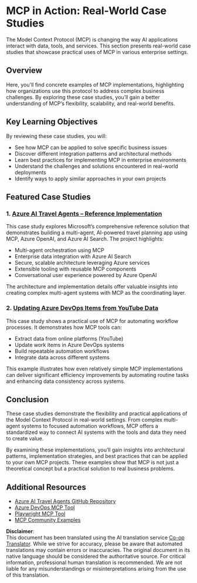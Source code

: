 <!--
CO_OP_TRANSLATOR_METADATA:
{
  "original_hash": "23899e82d806f25e5e46e89aab564dca",
  "translation_date": "2025-06-13T21:21:40+00:00",
  "source_file": "09-CaseStudy/README.md",
  "language_code": "en"
}
-->
# MCP in Action: Real-World Case Studies

The Model Context Protocol (MCP) is changing the way AI applications interact with data, tools, and services. This section presents real-world case studies that showcase practical uses of MCP in various enterprise settings.

## Overview

Here, you'll find concrete examples of MCP implementations, highlighting how organizations use this protocol to address complex business challenges. By exploring these case studies, you’ll gain a better understanding of MCP’s flexibility, scalability, and real-world benefits.

## Key Learning Objectives

By reviewing these case studies, you will:

- See how MCP can be applied to solve specific business issues
- Discover different integration patterns and architectural methods
- Learn best practices for implementing MCP in enterprise environments
- Understand the challenges and solutions encountered in real-world deployments
- Identify ways to apply similar approaches in your own projects

## Featured Case Studies

### 1. [Azure AI Travel Agents – Reference Implementation](./travelagentsample.md)

This case study explores Microsoft’s comprehensive reference solution that demonstrates building a multi-agent, AI-powered travel planning app using MCP, Azure OpenAI, and Azure AI Search. The project highlights:

- Multi-agent orchestration using MCP
- Enterprise data integration with Azure AI Search
- Secure, scalable architecture leveraging Azure services
- Extensible tooling with reusable MCP components
- Conversational user experience powered by Azure OpenAI

The architecture and implementation details offer valuable insights into creating complex multi-agent systems with MCP as the coordinating layer.

### 2. [Updating Azure DevOps Items from YouTube Data](./UpdateADOItemsFromYT.md)

This case study shows a practical use of MCP for automating workflow processes. It demonstrates how MCP tools can:

- Extract data from online platforms (YouTube)
- Update work items in Azure DevOps systems
- Build repeatable automation workflows
- Integrate data across different systems

This example illustrates how even relatively simple MCP implementations can deliver significant efficiency improvements by automating routine tasks and enhancing data consistency across systems.

## Conclusion

These case studies demonstrate the flexibility and practical applications of the Model Context Protocol in real-world settings. From complex multi-agent systems to focused automation workflows, MCP offers a standardized way to connect AI systems with the tools and data they need to create value.

By examining these implementations, you’ll gain insights into architectural patterns, implementation strategies, and best practices that can be applied to your own MCP projects. These examples show that MCP is not just a theoretical concept but a practical solution to real business problems.

## Additional Resources

- [Azure AI Travel Agents GitHub Repository](https://github.com/Azure-Samples/azure-ai-travel-agents)
- [Azure DevOps MCP Tool](https://github.com/microsoft/azure-devops-mcp)
- [Playwright MCP Tool](https://github.com/microsoft/playwright-mcp)
- [MCP Community Examples](https://github.com/microsoft/mcp)

**Disclaimer**:  
This document has been translated using the AI translation service [Co-op Translator](https://github.com/Azure/co-op-translator). While we strive for accuracy, please be aware that automated translations may contain errors or inaccuracies. The original document in its native language should be considered the authoritative source. For critical information, professional human translation is recommended. We are not liable for any misunderstandings or misinterpretations arising from the use of this translation.